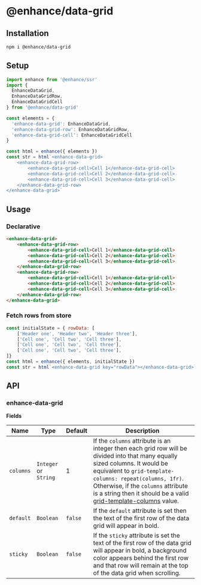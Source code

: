 # @enhance/data-grid

## Installation

```bash
npm i @enhance/data-grid
```

## Setup

```javascript
import enhance from '@enhance/ssr'
import {
  EnhanceDataGrid,
  EnhanceDataGridRow,
  EnhanceDataGridCell
} from '@enhance/data-grid'

const elements = {
  'enhance-data-grid': EnhanceDataGrid,
  'enhance-data-grid-row': EnhanceDataGridRow,
  'enhance-data-grid-cell': EnhanceDataGridCell
}

const html = enhance({ elements })
const str = html`<enhance-data-grid>
    <enhance-data-grid-row>
        <enhance-data-grid-cell>Cell 1</enhance-data-grid-cell>
        <enhance-data-grid-cell>Cell 2</enhance-data-grid-cell>
        <enhance-data-grid-cell>Cell 3</enhance-data-grid-cell>
    </enhance-data-grid-row>
</enhance-data-grid>`
```

## Usage

### Declarative

```html
<enhance-data-grid>
    <enhance-data-grid-row>
        <enhance-data-grid-cell>Cell 1</enhance-data-grid-cell>
        <enhance-data-grid-cell>Cell 2</enhance-data-grid-cell>
        <enhance-data-grid-cell>Cell 3</enhance-data-grid-cell>
    </enhance-data-grid-row>
    <enhance-data-grid-row>
        <enhance-data-grid-cell>Cell 1</enhance-data-grid-cell>
        <enhance-data-grid-cell>Cell 2</enhance-data-grid-cell>
        <enhance-data-grid-cell>Cell 3</enhance-data-grid-cell>
    </enhance-data-grid-row>
</enhance-data-grid>
```

### Fetch rows from store

```javascript
const initialState = { rowData: [
    ['Header one', 'Header two', 'Header three'],
    ['Cell one', 'Cell two', 'Cell three'],
    ['Cell one', 'Cell two', 'Cell three'],
    ['Cell one', 'Cell two', 'Cell three'],
]}
const html = enhance({ elements, initialState })
const str = html`<enhance-data-grid key="rowData"></enhance-data-grid>`
```

## API

### enhance-data-grid

**Fields**

| Name | Type | Default | Description |
| ---- | ---- | ---- | ---- |
| `columns` | `Integer` or `String` | 1 | If the `columns` attribute is an integer then each grid row will be divided into that many equally sized columns. It would be equivalent to `grid-template-columns: repeat(columns, 1fr)`. Otherwise, if the `columns` attribute is a string then it should be a valid [grid-template-columns](https://developer.mozilla.org/en-US/docs/Web/CSS/grid-template-columns) value. |
| `default` | `Boolean` | `false` | If the `default` attribute is set then the text of the first row of the data grid will appear in bold. |
| `sticky` | `Boolean` | `false` | If the `sticky` attribute is set the text of the first row of the data grid will appear in bold, a background color appears behind the first row and that row will remain at the top of the data grid when scrolling. |

